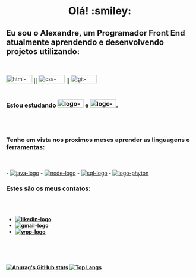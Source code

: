 <h1 align="center">Olá! :smiley:</h1>

<h2>Eu sou o Alexandre, um Programador Front End atualmente aprendendo e desenvolvendo projetos utilizando:</h2>
<br>
<br>
<a href="#"><img  src="https://img.shields.io/badge/HTML5-E34F26?style=for-the-badge&logo=html5&logoColor=white" alt="html-logo" width="70px" height="22px" /></a> || <a href="#"><img src="https://img.shields.io/badge/CSS3-1572B6?style=for-the-badge&logo=css3&logoColor=white" alt="css-logo" width="70px" height="22px" /><a/> || <a href="#"><img src="https://img.shields.io/badge/GIT-E44C30?style=for-the-badge&logo=git&logoColor=white" alt="git-logo" width="70px" height="22px" /><a/>
<br>
<br>
<h3>Estou estudando <a href="#"><img src="https://img.shields.io/badge/JavaScript-F7DF1E?style=for-the-badge&logo=javascript&logoColor=black" alt="logo-java" width="70px" height="22px" /><a/> e <a href="#"><img src="https://img.shields.io/badge/React-20232A?style=for-the-badge&logo=react&logoColor=61DAFB" alt="logo-react" width="70px" height="22px" /><a/>.</h3>
<br>
<br>
<h3>Tenho em vista nos proximos meses aprender as linguagens e ferramentas:</h3>
<br>
<br>
- <a href="#"><img src="https://img.shields.io/badge/Java-ED8B00?style=for-the-badge&logo=java&logoColor=white" alt="java-logo" /><a/>
- <a href="#"><img src="https://img.shields.io/badge/Node.js-43853D?style=for-the-badge&logo=node.js&logoColor=white" alt="node-logo" /><a/>
- <a href="#"><img src="https://img.shields.io/badge/MySQL-00000F?style=for-the-badge&logo=mysql&logoColor=white" alt="sql-logo" /><a/>
- <a href="#"><img src="https://img.shields.io/badge/Python-14354C?style=for-the-badge&logo=python&logoColor=white" alt="logo-phyton" /><a/>
<br>
  <h3><b>Estes são os meus contatos: <b/></h3>
<br>
<br>

- <a href="https://www.linkedin.com/in/alexandre-marinho-590650144/" /><img src="https://img.shields.io/badge/LinkedIn-0077B5?style=for-the-badge&logo=linkedin&logoColor=white" alt="likedin-logo" /><a/> 
- <a href="mailto:alexandre1985.marinho@gmail.com" /><img src="https://img.shields.io/badge/Gmail-D14836?style=for-the-badge&logo=gmail&logoColor=white" alt="gmail-logo" /><a/>
- <a href="https://wa.me/+5513988293030" /><img src="https://img.shields.io/badge/WhatsApp-25D366?style=for-the-badge&logo=whatsapp&logoColor=white" alt="wpp-logo" /><a/>

<br>
<br>
<br>

[![Anurag's GitHub stats](https://github-readme-stats.vercel.app/api?username=XandiMarinho)](https://github.com/anuraghazra/github-readme-stats)
[![Top Langs](https://github-readme-stats.vercel.app/api/top-langs/?username=XandiMarinho&layout=compact)](https://github.com/anuraghazra/github-readme-stats)



